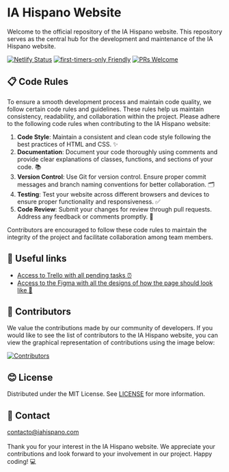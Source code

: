# IA Hispano Website

Welcome to the official repository of the IA Hispano website. This repository serves as the central hub for the development and maintenance of the IA Hispano website.

[![Netlify Status](https://api.netlify.com/api/v1/badges/34e01aa8-2101-445b-9044-02b029bf58eb/deploy-status)](https://app.netlify.com/sites/elaborate-sherbet-de79a7/deploys)
[![first-timers-only Friendly](https://img.shields.io/badge/first--timers--only-friendly-blue.svg)](http://www.firsttimersonly.com/)
[![PRs Welcome](https://img.shields.io/badge/PRs-welcome-brightgreen.svg?style=flat-square)](http://makeapullrequest.com)

## 📋 Code Rules

To ensure a smooth development process and maintain code quality, we follow certain code rules and guidelines. These rules help us maintain consistency, readability, and collaboration within the project. Please adhere to the following code rules when contributing to the IA Hispano website:

1. **Code Style**: Maintain a consistent and clean code style following the best practices of HTML and CSS. ✨
2. **Documentation**: Document your code thoroughly using comments and provide clear explanations of classes, functions, and sections of your code. 📚
3. **Version Control**: Use Git for version control. Ensure proper commit messages and branch naming conventions for better collaboration. 🗂️
4. **Testing**: Test your website across different browsers and devices to ensure proper functionality and responsiveness. ✅
5. **Code Review**: Submit your changes for review through pull requests. Address any feedback or comments promptly. 🔎

Contributors are encouraged to follow these code rules to maintain the integrity of the project and facilitate collaboration among team members.

## 📎 Useful links

- [Access to Trello with all pending tasks ⏰](https://trello.com/b/w9jg37Bm/ia-hispano-web-development)
- [Access to the Figma with all the designs of how the page should look like 🎨](https://www.figma.com/file/X8TXPosZwoUeXlH7qcqCUP/IA-Hispano?type=design&node-id=0-1&mode=design&t=FJI4MLIFClEn29VH-0)

## 👥 Contributors

We value the contributions made by our community of developers. If you would like to see the list of contributors to the IA Hispano website, you can view the graphical representation of contributions using the image below:

[![Contributors](https://contrib.rocks/image?repo=iahispano/website)](https://github.com/IAHispano/web/graphs/contributors)

## 😊 License

Distributed under the MIT License. See [LICENSE](https://github.com/IAHispano/website/blob/main/LICENSE) for more information.

## 📧 Contact

contacto@iahispano.com
\
\
Thank you for your interest in the IA Hispano website.
We appreciate your contributions and look forward to your involvement in our project.
Happy coding! 💻
